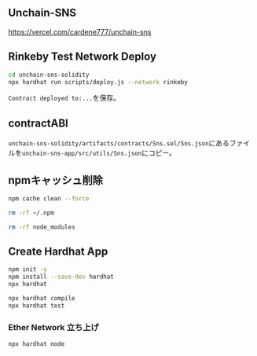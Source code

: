 ## Unchain-SNS

https://vercel.com/cardene777/unchain-sns

## Rinkeby Test Network Deploy

```sh
cd unchain-sns-solidity
npx hardhat run scripts/deploy.js --network rinkeby
```

`Contract deployed to:...`を保存。

## contractABI

`unchain-sns-solidity/artifacts/contracts/Sns.sol/Sns.json`にあるファイルを`unchain-sns-app/src/utils/Sns.json`にコピー。

## npmキャッシュ削除

```sh
npm cache clean --force
```

```sh
rm -rf ~/.npm
```

```sh
rm -rf node_modules
```

## Create Hardhat App

```sh
npm init -y
npm install --save-dev hardhat
npx hardhat
```

```sh
npx hardhat compile
npx hardhat test
```

### Ether Network 立ち上げ

```sh
npx hardhat node
```
